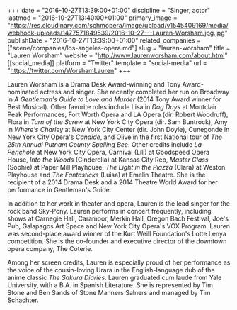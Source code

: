 +++
date = "2016-10-27T13:39:00+01:00"
discipline = "Singer, actor"
lastmod = "2016-10-27T13:40:00+01:00"
primary_image = "https://res.cloudinary.com/schmopera/image/upload/v1545409169/media/webhook-uploads/1477571849539/2016-10-27---Lauren-Worsham.jpg.jpg"
publishDate = "2016-10-27T13:39:00+01:00"
related_companies = ["scene/companies/los-angeles-opera.md"]
slug = "lauren-worsham"
title = "Lauren Worsham"
website = "http://www.laurenworsham.com/about.html"
[[social_media]]
platform = "Twitter"
template = "social-media"
url = "https://twitter.com/WorshamLauren"
+++

Lauren Worsham is a Drama Desk Award-winning and Tony Award-nominated actress and singer. She recently completed her run on Broadway in *A Gentleman's Guide to Love and Murder* (2014 Tony Award winner for Best Musical). Other favorite roles include Lisa in *Dog Days* at Montclair Peak Performances, Fort Worth Opera and LA Opera (dir. Robert Woodruff), Flora in *Turn of the Screw* at New York City Opera (dir. Sam Buntrock), Amy in *Where's Charley* at New York City Center (dir. John Doyle), Cunegonde in New York City Opera's *Candide*, and Olive in the first National tour of *The 25th Annual Putnam County Spelling Bee*. Other credits include *La Perichole* at New York City Opera, Carnival (Lili) at Goodspeed Opera House, *Into the Woods* (Cinderella) at Kansas City Rep, *Master Class* (Sophie) at Paper Mill Playhouse, *The Light in the Piazza* (Clara) at Weston Playhouse and *The Fantasticks* (Luisa) at Emelin Theatre. She is the recipient of a 2014 Drama Desk and a 2014 Theatre World Award for her performance in Gentleman's Guide.

In addition to her work in theater and opera, Lauren is the lead singer for the rock band Sky-Pony. Lauren performs in concert frequently, including shows at Carnegie Hall, Caramoor, Merkin Hall, Oregon Bach Festival, Joe's Pub, Galapagos Art Space and New York City Opera's VOX Program. Lauren was second-place award winner of the Kurt Weill Foundation's Lotte Lenya competition. She is the co-founder and executive director of the downtown opera company, The Coterie.

Among her screen credits, Lauren is especially proud of her performance as the voice of the cousin-loving Urara in the English-language dub of the anime classic *The Sakura Diaries*. Lauren graduated cum laude from Yale University, with a B.A. in Spanish Literature. She is represented by Tim Stone and Ben Sands of Stone Manners Salners and managed by Tim Schachter.
